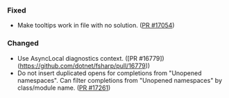 ### Fixed

* Make tooltips work in file with no solution. ([PR #17054](https://github.com/dotnet/fsharp/pull/17054))

### Changed

* Use AsyncLocal diagnostics context. ([PR #16779])(https://github.com/dotnet/fsharp/pull/16779))
* Do not insert duplicated opens for completions from "Unopened namespaces". Can filter completions from "Unopened namespaces" by class/module name. ([PR #17261](https://github.com/dotnet/fsharp/pull/17261))
